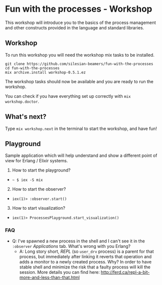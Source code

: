 # Fun with the processes - Workshop

This workshop will introduce you to the basics of the process management and
other constructs provided in the language and standard libraries.

## Workshop

To run this workshop you will need the workshop mix tasks to be
installed.

```shell
git clone https://github.com/silesian-beamers/fun-with-the-processes
cd fun-with-the-processes
mix archive.install workshop-0.5.1.ez
```

The workshop tasks should now be available and you are ready to
run the workshop.

You can check if you have everything set up correctly with `mix workshop.doctor`.

## What's next?

Type `mix workshop.next` in the terminal to start the workshop, and
have fun!

## Playground

Sample application which will help understand and show a different point of view
for Erlang / Elixir systems.

1. How to start the playground?
  - `~ $ iex -S mix`
2. How to start the observer?
  - `iex(1)> :observer.start()`
3. How to start visualization?
  - `iex(1)> ProcessesPlayground.start_visualization()`


### FAQ

- Q: I've spawned a new process in the shell and I can't see it in the `:observer`
  *Applications* tab. What's wrong with you Erlang?
  - A: Long story short, *REPL* (so `user_drv` process) is a parent for that
    process, but immediately after linking it reverts that operation and adds a
    monitor to a newly created process. Why? In order to have stable shell and
    minimize the risk that a faulty process will kill the session. More details
    you can find here: http://ferd.ca/repl-a-bit-more-and-less-than-that.html
